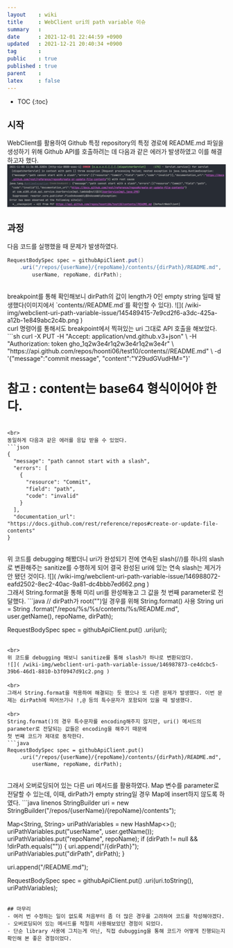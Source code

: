 ```yaml
---
layout    : wiki
title     : WebClient uri의 path variable 이슈
summary   : 
date      : 2021-12-01 22:44:59 +0900
updated   : 2021-12-21 20:40:34 +0900
tag       : 
public    : true
published : true
parent    : 
latex     : false
---
```

* TOC
{:toc}

## 시작

WebClient를 활용하여 Github 특정 repository의 특정 경로에 README.md 파일을 생성하기 위해 Github API를 호출하려는 데 다음과 같은 에러가 발생하였고 이를 해결하고자 했다.  
![]( /wiki-img/webclient-uri-path-variable-issue/145489456-99580c8f-488b-46ef-9702-8ac755b8e86e.png )

## 과정

다음 코드를 실행했을 때 문제가 발생하였다. 
```java
RequestBodySpec spec = githubApiClient.put()
	.uri("/repos/{userName}/{repoName}/contents/{dirPath}/README.md", 
		userName, repoName, dirPath);
```

<br>
breakpoint를 통해 확인해보니 dirPath의 값이 length가 0인 empty string 일때 발생했다(이미지에서 `contents//README.md`를 확인할 수 있다).
![]( /wiki-img/webclient-uri-path-variable-issue/145489415-7e9cd2f6-a3dc-425a-a12b-1e849abc2c4b.png )

<br>
curl 명령어를 통해서도 breakpoint에서 찍혀있는 uri 그대로 API 호출을 해보았다.
```sh
curl -X PUT -H "Accept: application/vnd.github.v3+json" \
-H "Authorization: token gho_1q2w3e4r1q2w3e4r1q2w3e4r" \
"https://api.github.com/repos/hoonti06/test10/contents//README.md" \
-d '{"message":"commit message", "content":"Y29udGVudHM="}' 

# 참고 : content는 base64 형식이어야 한다.
```

<br>
동일하게 다음과 같은 에러를 응답 받을 수 있었다.
```json
{
  "message": "path cannot start with a slash",
  "errors": [
    {
      "resource": "Commit",
      "field": "path",
      "code": "invalid"
    }
  ],
  "documentation_url": "https://docs.github.com/rest/reference/repos#create-or-update-file-contents"
}
```

<br>
위 코드를 debugging 해봤더니 uri가 완성되기 전에 연속된 slash(//)를 하나의 slash로 변환해주는 sanitize를 수행하게 되어 결국 완성된 uri에 있는 연속 slash는 제거가 안 됐던 것이다.  
![]( /wiki-img/webclient-uri-path-variable-issue/146988072-eafd2502-8ec2-40ac-9a81-dc4bbb7ed662.png )

<br>
그래서 String.format을 통해 미리 uri를 완성해놓고 그 값을 첫 번째 parameter로 전달했다.
```java
// dirPath가 root("")일 경우를 위해 String.format() 사용
String uri = String
.format("/repos/%s/%s/contents/%s/README.md", user.getName(), repoName, dirPath);

RequestBodySpec spec = githubApiClient.put()
	.uri(uri);
```

<br>
위 코드를 debugging 해보니 sanitize를 통해 slash가 하나로 변환되었다.  
![]( /wiki-img/webclient-uri-path-variable-issue/146987873-ce4dcbc5-39b6-46d1-8810-b3f0947d91c2.png )

<br>
그래서 String.format을 적용하여 해결되는 듯 했으나 또 다른 문제가 발생했다. 이번 문제는 dirPath에 띄어쓰기나 !,@ 등의 특수문자가 포함되어 있을 때 발생했다.  

<br>
String.format()의 경우 특수문자를 encoding해주지 않지만, uri() 메서드의 parameter로 전달되는 값들은 encoding을 해주기 때문에 
첫 번째 코드가 제대로 동작한다.
```java
RequestBodySpec spec = githubApiClient.put()
	.uri("/repos/{userName}/{repoName}/contents/{dirPath}/README.md", 
		userName, repoName, dirPath);
```

<br>
그래서 오버로딩되어 있는 다른 uri 메서드를 활용하였다. Map 변수를 parameter로 전달할 수 있는데, 이때, dirPath가 empty string일 경우 Map에 insert하지 않도록 하였다.
```java linenos
StringBuilder uri = new StringBuilder("/repos/{userName}/{repoName}/contents");

Map<String, String> uriPathVariables = new HashMap<>();
uriPathVariables.put("userName", user.getName());
uriPathVariables.put("repoName", repoName);
if (dirPath != null && !dirPath.equals("")) {
	uri.append("/{dirPath}");
	uriPathVariables.put("dirPath", dirPath);
}

uri.append("/README.md");

RequestBodySpec spec = githubApiClient.put()
	.uri(uri.toString(), uriPathVariables);
```

## 마무리
- 여러 번 수정하는 일이 없도록 처음부터 좀 더 많은 경우를 고려하여 코드를 작성해야겠다.  
- 오버로딩되어 있는 메서드를 적절히 사용해보았던 경험이 되었다.
- 단순 library 사용에 그치는게 아닌, 직접 dubugging을 통해 코드가 어떻게 진행되는지 확인해 본 좋은 경험이었다.

